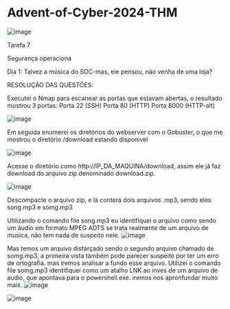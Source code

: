# Advent-of-Cyber-2024-THM
![image](https://github.com/user-attachments/assets/04709f1d-900f-4a3e-9952-d24ccf24caf3)

Tarefa 7

Segurança operaciona

Dia 1: Talvez a música do SOC-mas, ele pensou, não venha de uma loja?

RESOLUÇÃO DAS QUESTÕES:

Executei o Nmap para escanear as portas que estavam abertas, o resultado mostrou 3 portas:
Porta 22 (SSH)
Porta 80 (HTTP)
Porta 8000 (HTTP-alt)



![image](https://github.com/user-attachments/assets/c7d43844-fdc9-454a-b562-953a2924df0f)

Em seguida enumerei os diretórios do webserver com o Gobuster, o que me mostrou o diretório /download estando disponivel



![image](https://github.com/user-attachments/assets/947a076f-b968-4f0e-a30b-a28302a3e680)

Acesse o diretório como http://IP_DA_MAQUINA/download, assim ele já faz download do arquivo zip denominado download.zip.

![image](https://github.com/user-attachments/assets/994d2165-81f4-4ee3-825c-79bc170fdae2)


Descompacte o arquivo zip, e lá conterá dois arquivos .mp3, sendo eles song.mp3 e somg.mp3

Utilizando o comando file song.mp3 eu identifiquei o arquivo como sendo um áudio em formato MPEG ADTS se trata realmente de um arquivo de musica, não tem nada de suspeito nele.
![image](https://github.com/user-attachments/assets/1d3396c9-3635-49b9-bcf2-8a1d47a8f7f8)

Mas temos um arquivo disfarçado sendo o segundo arquivo chamado de somg.mp3, a primeira vista também pode parecer suspeito por ter um erro de ortografia. mas iremos analisar a fundo esse arquivo.
Utilizei o comando file somg.mp3 identifiquei como um atalho LNK ao inves de um arquivo de audio, que apontava para o powershell.exe. iremos nos apronfundar muito mais.
![image](https://github.com/user-attachments/assets/4b9fb32d-e983-4834-9a9b-7282d912d88b)



![image](https://github.com/user-attachments/assets/45ce33f5-bab7-4c73-b64f-6bede4101ee0)

